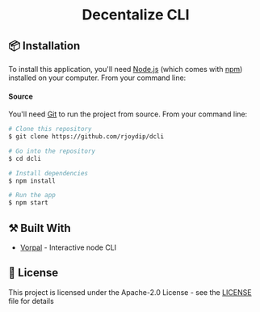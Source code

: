 
<h1 align="center">
    Decentalize CLI
</h1>

## 📦 Installation

To install this application, you'll need [Node.js](https://nodejs.org/en/download/) (which comes with [npm](http://npmjs.com)) installed on your computer. From your command line:

#### Source

You'll need [Git](https://git-scm.com) to run the project from source. From your command line:

```bash
# Clone this repository
$ git clone https://github.com/rjoydip/dcli

# Go into the repository
$ cd dcli

# Install dependencies
$ npm install

# Run the app
$ npm start
```

## ⚒️ Built With

* [Vorpal](https://github.com/dthree/vorpal) - Interactive node CLI

## 🎫 License

This project is licensed under the Apache-2.0 License - see the [LICENSE](LICENSE) file for details